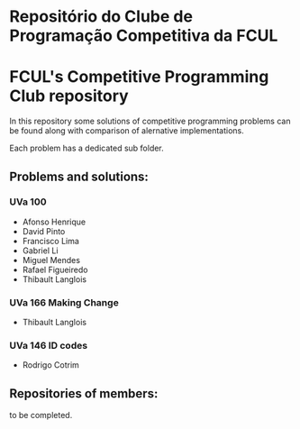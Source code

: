 # Repositório do Clube de Programação Competitiva da FCUL
# FCUL's Competitive Programming Club repository

In this repository some solutions of competitive programming problems can be found along with comparison of alernative implementations. 

Each problem has a dedicated sub folder.

## Problems and solutions:

### UVa 100
- Afonso Henrique
- David Pinto
- Francisco Lima
- Gabriel Li
- Miguel Mendes
- Rafael Figueiredo
- Thibault Langlois

### UVa 166 Making Change
- Thibault Langlois

### UVa 146 ID codes
- Rodrigo Cotrim

## Repositories of members:

to be completed.


